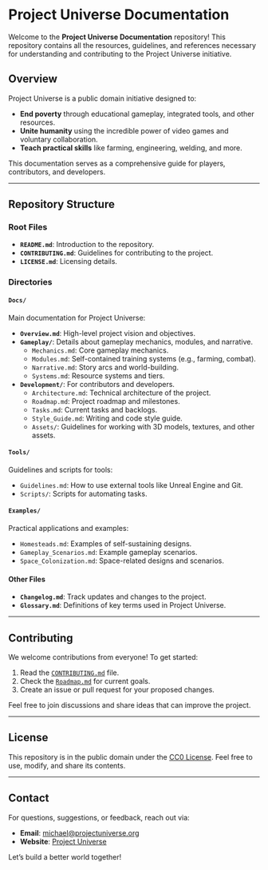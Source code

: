 # Project Universe Documentation

Welcome to the **Project Universe Documentation** repository! This repository contains all the resources, guidelines, and references necessary for understanding and contributing to the Project Universe initiative.

## Overview
Project Universe is a public domain initiative designed to:
- **End poverty** through educational gameplay, integrated tools, and other resources.
- **Unite humanity** using the incredible power of video games and voluntary collaboration.
- **Teach practical skills** like farming, engineering, welding, and more.

This documentation serves as a comprehensive guide for players, contributors, and developers.

---

## Repository Structure

### Root Files
- **`README.md`**: Introduction to the repository.
- **`CONTRIBUTING.md`**: Guidelines for contributing to the project.
- **`LICENSE.md`**: Licensing details.

### Directories

#### `Docs/`
Main documentation for Project Universe:
- **`Overview.md`**: High-level project vision and objectives.
- **`Gameplay/`**: Details about gameplay mechanics, modules, and narrative.
  - `Mechanics.md`: Core gameplay mechanics.
  - `Modules.md`: Self-contained training systems (e.g., farming, combat).
  - `Narrative.md`: Story arcs and world-building.
  - `Systems.md`: Resource systems and tiers.
- **`Development/`**: For contributors and developers.
  - `Architecture.md`: Technical architecture of the project.
  - `Roadmap.md`: Project roadmap and milestones.
  - `Tasks.md`: Current tasks and backlogs.
  - `Style_Guide.md`: Writing and code style guide.
  - `Assets/`: Guidelines for working with 3D models, textures, and other assets.

#### `Tools/`
Guidelines and scripts for tools:
- `Guidelines.md`: How to use external tools like Unreal Engine and Git.
- `Scripts/`: Scripts for automating tasks.

#### `Examples/`
Practical applications and examples:
- `Homesteads.md`: Examples of self-sustaining designs.
- `Gameplay_Scenarios.md`: Example gameplay scenarios.
- `Space_Colonization.md`: Space-related designs and scenarios.

#### Other Files
- **`Changelog.md`**: Track updates and changes to the project.
- **`Glossary.md`**: Definitions of key terms used in Project Universe.

---

## Contributing
We welcome contributions from everyone! To get started:
1. Read the [`CONTRIBUTING.md`](Dev/Contributing.md) file.
2. Check the [`Roadmap.md`](Dev/Roadmap.md) for current goals.
3. Create an issue or pull request for your proposed changes.

Feel free to join discussions and share ideas that can improve the project.

---

## License
This repository is in the public domain under the [CC0 License](Dev/License.md). Feel free to use, modify, and share its contents.

---

## Contact
For questions, suggestions, or feedback, reach out via:
- **Email**: [michael@projectuniverse.org](mailto:michael@projectuniverse.org)
- **Website**: [Project Universe](https://shaostoul.com/project-universe)

Let’s build a better world together!
